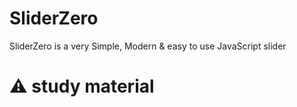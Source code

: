 # SliderZero
SliderZero is a very Simple, Modern &amp; easy to use JavaScript slider

# ⚠ study material
